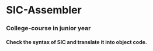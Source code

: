 # SIC-Assembler
### College-course in junior year
#### Check the syntax of SIC and translate it into object code.
